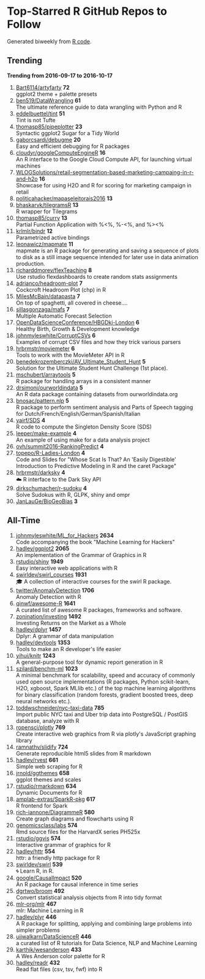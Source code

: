 # Top-Starred R GitHub Repos to Follow

Generated biweekly from [R code](https://github.com/qinwf/awesome-R/blob/master/trending_repo.R).

## Trending

**Trending from 2016-09-17 to 2016-10-17**

1. [Bart6114/artyfarty](https://github.com/Bart6114/artyfarty) **72**<br/>ggplot2 theme + palette presets
1. [ben519/DataWrangling](https://github.com/ben519/DataWrangling) **61**<br/>The ultimate reference guide to data wrangling with Python and R
1. [eddelbuettel/tint](https://github.com/eddelbuettel/tint) **51**<br/>Tint is not Tufte
1. [thomasp85/pipeplotter](https://github.com/thomasp85/pipeplotter) **23**<br/>Syntactic ggplot2 Sugar for a Tidy World
1. [gaborcsardi/debugme](https://github.com/gaborcsardi/debugme) **20**<br/>Easy and efficient debugging for R packages
1. [cloudyr/googleComputeEngineR](https://github.com/cloudyr/googleComputeEngineR) **16**<br/>An R interface to the Google Cloud Compute API, for launching virtual machines
1. [WLOGSolutions/retail-segmentation-based-marketing-campaing-in-r-and-h2o](https://github.com/WLOGSolutions/retail-segmentation-based-marketing-campaing-in-r-and-h2o) **16**<br/>Showcase for using H2O and R for scoring for marketing campaign in retail
1. [politicahacker/mapaseleitorais2016](https://github.com/politicahacker/mapaseleitorais2016) **13**<br/>
1. [bhaskarvk/tilegramsR](https://github.com/bhaskarvk/tilegramsR) **13**<br/>R wrapper for Tilegrams
1. [thomasp85/curry](https://github.com/thomasp85/curry) **13**<br/>Partial Function Application with %<%, %-<%, and %><%
1. [krlmlr/bindr](https://github.com/krlmlr/bindr) **12**<br/>Parametrized active bindings
1. [leonawicz/mapmate](https://github.com/leonawicz/mapmate) **11**<br/>mapmate is an R package for generating and saving a sequence of plots to disk as a still image sequence intended for later use in data animation production.
1. [richarddmorey/flexTeaching](https://github.com/richarddmorey/flexTeaching) **8**<br/>Use rstudio flexdashboards to create random stats assignments
1. [adrianco/headroom-plot](https://github.com/adrianco/headroom-plot) **7**<br/>Cockcroft Headroom Plot (chp) in R
1. [MilesMcBain/datapasta](https://github.com/MilesMcBain/datapasta) **7**<br/>On top of spaghetti, all covered in cheese....
1. [sillasgonzaga/mafs](https://github.com/sillasgonzaga/mafs) **7**<br/>Multiple Automatic Forecast Selection
1. [OpenDataScienceConference/HBGDki-London](https://github.com/OpenDataScienceConference/HBGDki-London) **6**<br/>Healthy Birth, Growth & Development knowledge
1. [johnmyleswhite/CorruptCSVs](https://github.com/johnmyleswhite/CorruptCSVs) **6**<br/>Examples of corrupt CSV files and how they trick various parsers
1. [hrbrmstr/moviemeter](https://github.com/hrbrmstr/moviemeter) **6**<br/>Tools to work with the MovieMeter API in R
1. [benedekrozemberczki/AV_Ultimate_Student_Hunt](https://github.com/benedekrozemberczki/AV_Ultimate_Student_Hunt) **5**<br/>Solution for the Ultimate Student Hunt Challenge (1st place).
1. [mschubert/arraytools](https://github.com/mschubert/arraytools) **5**<br/>R package for handling arrays in a consistent manner
1. [drsimonj/ourworldindata](https://github.com/drsimonj/ourworldindata) **5**<br/>An R data package containing datasets from ourworldindata.org
1. [bnosac/pattern.nlp](https://github.com/bnosac/pattern.nlp) **5**<br/>R package to perform sentiment analysis and Parts of Speech tagging for Dutch/French/English/German/Spanish/Italian
1. [yairf/SDS](https://github.com/yairf/SDS) **4**<br/>R code to compute the Singleton Density Score (SDS)
1. [leeper/make-example](https://github.com/leeper/make-example) **4**<br/>An example of using make for a data analysis project
1. [ovh/summit2016-RankingPredict](https://github.com/ovh/summit2016-RankingPredict) **4**<br/>
1. [topepo/R-Ladies-London](https://github.com/topepo/R-Ladies-London) **4**<br/>Code and Slides for "Whose Scat Is That? An 'Easily Digestible' Introduction to Predictive Modeling in R and the caret Package"
1. [hrbrmstr/darksky](https://github.com/hrbrmstr/darksky) **4**<br/>:cloud: R interface to the Dark Sky API
1. [dirkschumacher/r-sudoku](https://github.com/dirkschumacher/r-sudoku) **4**<br/>Solve Sudokus with R, GLPK, shiny and ompr
1. [JanLauGe/BioGeoBias](https://github.com/JanLauGe/BioGeoBias) **3**<br/>


## All-Time

1. [johnmyleswhite/ML_for_Hackers](https://github.com/johnmyleswhite/ML_for_Hackers) **2634**<br/>Code accompanying the book "Machine Learning for Hackers"
1. [hadley/ggplot2](https://github.com/hadley/ggplot2) **2065**<br/>An implementation of the Grammar of Graphics in R
1. [rstudio/shiny](https://github.com/rstudio/shiny) **1949**<br/>Easy interactive web applications with R
1. [swirldev/swirl_courses](https://github.com/swirldev/swirl_courses) **1931**<br/>:mortar_board: A collection of interactive courses for the swirl R package.
1. [twitter/AnomalyDetection](https://github.com/twitter/AnomalyDetection) **1706**<br/>Anomaly Detection with R
1. [qinwf/awesome-R](https://github.com/qinwf/awesome-R) **1641**<br/>A curated list of awesome R packages, frameworks and software.
1. [zonination/investing](https://github.com/zonination/investing) **1492**<br/>Investing Returns on the Market as a Whole
1. [hadley/dplyr](https://github.com/hadley/dplyr) **1457**<br/>Dplyr: A grammar of data manipulation
1. [hadley/devtools](https://github.com/hadley/devtools) **1353**<br/>Tools to make an R developer's life easier
1. [yihui/knitr](https://github.com/yihui/knitr) **1243**<br/>A general-purpose tool for dynamic report generation in R
1. [szilard/benchm-ml](https://github.com/szilard/benchm-ml) **1023**<br/>A minimal benchmark for scalability, speed and accuracy of commonly used open source implementations (R packages, Python scikit-learn, H2O, xgboost, Spark MLlib etc.) of the top machine learning algorithms for binary classification (random forests, gradient boosted trees, deep neural networks etc.).
1. [toddwschneider/nyc-taxi-data](https://github.com/toddwschneider/nyc-taxi-data) **785**<br/>Import public NYC taxi and Uber trip data into PostgreSQL / PostGIS database, analyze with R
1. [ropensci/plotly](https://github.com/ropensci/plotly) **769**<br/>Create interactive web graphics from R via plotly's JavaScript graphing library
1. [ramnathv/slidify](https://github.com/ramnathv/slidify) **724**<br/>Generate reproducible html5 slides from R markdown
1. [hadley/rvest](https://github.com/hadley/rvest) **661**<br/>Simple web scraping for R
1. [jrnold/ggthemes](https://github.com/jrnold/ggthemes) **658**<br/>ggplot themes and scales
1. [rstudio/rmarkdown](https://github.com/rstudio/rmarkdown) **634**<br/>Dynamic Documents for R
1. [amplab-extras/SparkR-pkg](https://github.com/amplab-extras/SparkR-pkg) **617**<br/>R frontend for Spark
1. [rich-iannone/DiagrammeR](https://github.com/rich-iannone/DiagrammeR) **580**<br/>Create graph diagrams and flowcharts using R
1. [genomicsclass/labs](https://github.com/genomicsclass/labs) **574**<br/>Rmd source files for the HarvardX series PH525x
1. [rstudio/ggvis](https://github.com/rstudio/ggvis) **574**<br/>Interactive grammar of graphics for R
1. [hadley/httr](https://github.com/hadley/httr) **554**<br/>httr: a friendly http package for R
1. [swirldev/swirl](https://github.com/swirldev/swirl) **539**<br/>:cyclone: Learn R, in R.
1. [google/CausalImpact](https://github.com/google/CausalImpact) **520**<br/>An R package for causal inference in time series
1. [dgrtwo/broom](https://github.com/dgrtwo/broom) **492**<br/>Convert statistical analysis objects from R into tidy format
1. [mlr-org/mlr](https://github.com/mlr-org/mlr) **467**<br/>mlr: Machine Learning in R 
1. [hadley/plyr](https://github.com/hadley/plyr) **446**<br/>A R package for splitting, applying and combining large problems into simpler problems
1. [ujjwalkarn/DataScienceR](https://github.com/ujjwalkarn/DataScienceR) **446**<br/>a curated list of R tutorials for Data Science, NLP and Machine Learning 
1. [karthik/wesanderson](https://github.com/karthik/wesanderson) **433**<br/>A Wes Anderson color palette for R
1. [hadley/readr](https://github.com/hadley/readr) **432**<br/>Read flat files (csv, tsv, fwf) into R


